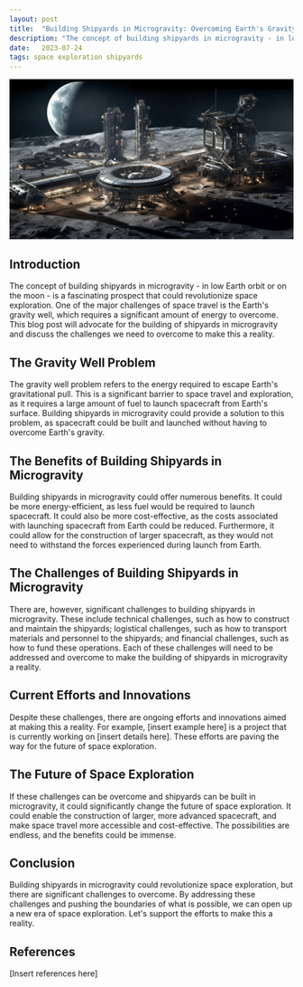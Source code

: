 ```yaml
---
layout: post
title:  "Building Shipyards in Microgravity: Overcoming Earth's Gravity Well for the Future of Space Exploration"
description: "The concept of building shipyards in microgravity - in low Earth orbit or on the moon - is a fascinating prospect that could revolutionize space exploration. One of the major challenges of space travel is the Earth's gravity well, which requires a significant amount of energy to overcome. This blog post will advocate for the building of shipyards in microgravity and discuss the challenges we need to overcome to make this a reality."
date:   2023-07-24
tags: space exploration shipyards
---
```


![A lunar spaceport](/assets/lunar-port.png)

## Introduction
The concept of building shipyards in microgravity - in low Earth orbit or on the moon - is a fascinating prospect that could revolutionize space exploration. One of the major challenges of space travel is the Earth's gravity well, which requires a significant amount of energy to overcome. This blog post will advocate for the building of shipyards in microgravity and discuss the challenges we need to overcome to make this a reality.

## The Gravity Well Problem
The gravity well problem refers to the energy required to escape Earth's gravitational pull. This is a significant barrier to space travel and exploration, as it requires a large amount of fuel to launch spacecraft from Earth's surface. Building shipyards in microgravity could provide a solution to this problem, as spacecraft could be built and launched without having to overcome Earth's gravity.

## The Benefits of Building Shipyards in Microgravity
Building shipyards in microgravity could offer numerous benefits. It could be more energy-efficient, as less fuel would be required to launch spacecraft. It could also be more cost-effective, as the costs associated with launching spacecraft from Earth could be reduced. Furthermore, it could allow for the construction of larger spacecraft, as they would not need to withstand the forces experienced during launch from Earth.

## The Challenges of Building Shipyards in Microgravity
There are, however, significant challenges to building shipyards in microgravity. These include technical challenges, such as how to construct and maintain the shipyards; logistical challenges, such as how to transport materials and personnel to the shipyards; and financial challenges, such as how to fund these operations. Each of these challenges will need to be addressed and overcome to make the building of shipyards in microgravity a reality.

## Current Efforts and Innovations
Despite these challenges, there are ongoing efforts and innovations aimed at making this a reality. For example, [insert example here] is a project that is currently working on [insert details here]. These efforts are paving the way for the future of space exploration.

## The Future of Space Exploration
If these challenges can be overcome and shipyards can be built in microgravity, it could significantly change the future of space exploration. It could enable the construction of larger, more advanced spacecraft, and make space travel more accessible and cost-effective. The possibilities are endless, and the benefits could be immense.

## Conclusion
Building shipyards in microgravity could revolutionize space exploration, but there are significant challenges to overcome. By addressing these challenges and pushing the boundaries of what is possible, we can open up a new era of space exploration. Let's support the efforts to make this a reality.

## References
[Insert references here]
